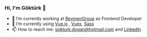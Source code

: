 ### Hi, I'm Göktürk 👋

<!--
**gokturkdogan/GokturkDogan** is a ✨ _special_ ✨ repository because its `README.md` (this file) appears on your GitHub profile.
-->

- 🔭 I’m currently working at [BeymenGroup](https://www.beymengroup.com/tr/) as Frontend Developer
- 🌱 I’m currently using [Vue.js](https://vuejs.org/) , [Vuex](https://vuex.vuejs.org/), [Sass](https://sass-lang.com/)
- 📫 How to reach me: gokturk.dogan@hotmail.com and [Linkedln](https://www.linkedin.com/in/gokturk-dogan/)
